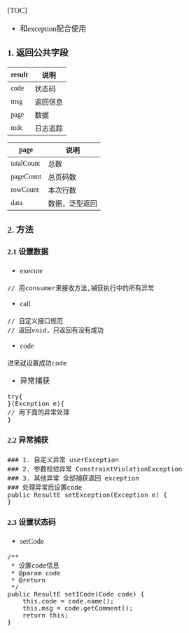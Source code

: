 <span  style="font-family: Simsun,serif; font-size: 17px; ">

[TOC]

- 和exception配合使用

### 1. 返回公共字段

result | 说明
---|---
code | 状态码
msg | 返回信息
page | 数据
mdc | 日志追踪

page | 说明
---|---
tatalCount | 总数 
pageCount | 总页码数
rowCount | 本次行数
data | 数据，泛型返回

### 2. 方法

#### 2.1 设置数据

- execute
~~~
// 用consumer来接收方法,捕获执行中的所有异常
~~~
- call
~~~
// 自定义接口规范
// 返回void，只返回有没有成功
~~~
- code
~~~
进来就设置成功code
~~~
- 异常捕获
~~~
try{
}(Exception e){
// 用下面的异常处理
}

~~~

#### 2.2 异常捕获

~~~
### 1. 自定义异常 userException
### 2. 参数校验异常 ConstraintViolationException
### 3. 其他异常 全部捕获返回 exception
### 处理异常后设置code
public ResultE setException(Exception e) {
}
~~~


#### 2.3 设置状态码

- setCode
~~~
/**
 * 设置code信息
 * @param code
 * @return
 */
public ResultE setICode(Code code) {
    this.code = code.name();
    this.msg = code.getComment();
    return this;
}
~~~

</span>